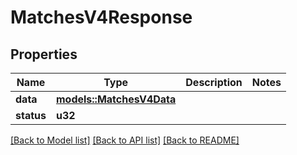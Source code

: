 # MatchesV4Response

## Properties

Name | Type | Description | Notes
------------ | ------------- | ------------- | -------------
**data** | [**models::MatchesV4Data**](MatchesV4Data.md) |  | 
**status** | **u32** |  | 

[[Back to Model list]](../README.md#documentation-for-models) [[Back to API list]](../README.md#documentation-for-api-endpoints) [[Back to README]](../README.md)


